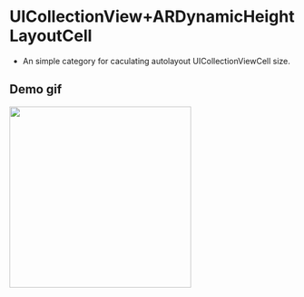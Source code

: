 # UICollectionView+ARDynamicHeightLayoutCell

* An simple category for caculating autolayout UICollectionViewCell size.

## Demo gif 

<img src="https://github.com/AugustRush/UICollectionView-ARDynamicHeightLayoutCell/blob/master/gif1.gif" width="320">